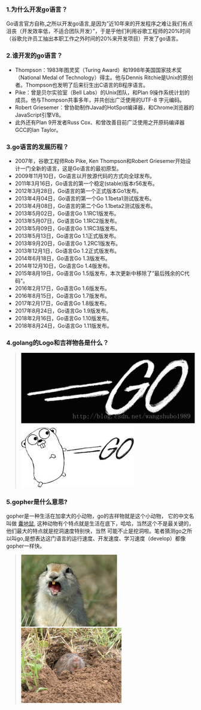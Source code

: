 ### 1.为什么开发go语言？
Go语言官方自称,之所以开发go语言,是因为”近10年来的开发程序之难让我们有点沮丧（开发效率低，不适合团队开发）”，于是乎他们利用谷歌工程师的20%时间（谷歌允许员工抽出本职工作之外时间的20%来开发项目）开发了go语言。

### 2.谁开发的go语言？
* Thompson：1983年图灵奖（Turing Award）和1998年美国国家技术奖（National Medal of Technology）得主。他与Dennis Ritchie是Unix的原创者。Thompson也发明了后来衍生出C语言的B程序语言。
* Pike：曾是贝尔实验室（Bell Labs）的Unix团队，和Plan 9操作系统计划的成员。他与Thompson共事多年，并共创出广泛使用的UTF-8 字元编码。
* Robert Griesemer：曾协助制作Java的HotSpot编译器，和Chrome浏览器的JavaScript引擎V8。
* 此外还有Plan 9开发者Russ Cox、和曾改善目前广泛使用之开原码编译器GCC的Ian Taylor。

### 3.go语言的发展历程？
* 2007年，谷歌工程师Rob Pike, Ken Thompson和Robert Griesemer开始设计一门全新的语言，这是Go语言的最初原型。
* 2009年11月10日，Go语言以开放源代码的方式向全球发布。
* 2011年3月16日，Go语言的第一个稳定(stable)版本r56发布。
* 2012年3月28日，Go语言的第一个正式版本Go1发布。
* 2013年4月04日，Go语言的第一个Go 1.1beta1测试版发布。
* 2013年4月08日，Go语言的第二个Go 1.1beta2测试版发布。
* 2013年5月02日，Go语言Go 1.1RC1版发布。
* 2013年5月07日，Go语言Go 1.1RC2版发布。
* 2013年5月09日，Go语言Go 1.1RC3版发布。
* 2013年5月13日，Go语言Go 1.1正式版发布。
* 2013年9月20日，Go语言Go 1.2RC1版发布。
* 2013年12月1日，Go语言Go 1.2正式版发布。
* 2014年6月18日，Go语言Go 1.3版发布。
* 2014年12月10日，Go语言Go 1.4版发布。
* 2015年8月19日，Go语言Go 1.5版发布，本次更新中移除了”最后残余的C代码”。
* 2016年2月17日，Go语言Go 1.6版发布。
* 2016年8月15日，Go语言Go 1.7版发布。
* 2017年2月17日，Go语言Go 1.8版发布。
* 2017年8月24日，Go语言Go 1.9版发布。
* 2018年2月16日，Go语言Go 1.10版发布。
* 2018年8月24日，Go语言Go 1.11版发布。

### 4.golang的Logo和吉祥物各是什么？
> ![go_logo](../images/go_logo.png)<br>![go_logo](../images/go_mascot.jpeg)

### 5.gopher是什么意思?
gopher是一种生活在加拿大的小动物，go的吉祥物就是这个小动物， 它的中文名叫做
[囊地鼠](https://baike.baidu.com/item/%E5%9B%8A%E5%9C%B0%E9%BC%A0/7633156?fr=aladdin),
这种动物有个特点就是生活在底下，哈哈，当然这个不是最关键的，他们最大的特点就是挖洞速度特别快，当然
可能不止是挖洞啦。笔者猜测go之所以叫go,是想表达这门语言的运行速度、开发速度、学习速度（develop）都像gopher一样快。
> ![gopher](../images/gopher.jpeg) ![gopher](../images/geomyidae.jpg)
